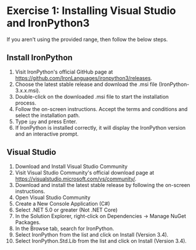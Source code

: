 # Exercise 1: Installing Visual Studio and IronPython3
If you aren't using the provided range, then follow the below steps.

## Install IronPython
1. Visit IronPython's official GitHub page at https://github.com/IronLanguages/ironpython3/releases.
2. Choose the latest stable release and download the .msi file (IronPython-3.x.x.msi).
3. Double-click on the downloaded .msi file to start the installation process.
4. Follow the on-screen instructions. Accept the terms and conditions and select the installation path.
5. Type `ipy` and press Enter.
6. If IronPython is installed correctly, it will display the IronPython version and an interactive prompt.

## Visual Studio
1. Download and Install Visual Studio Community
2. Visit Visual Studio Community's official download page at https://visualstudio.microsoft.com/vs/community/.
3. Download and install the latest stable release by following the on-screen instructions.
4. Open Visual Studio Community
5. Create a New Console Application (C#)
6. Select .NET 5.0 or greater (Not .NET Core)
7. In the Solution Explorer, right-click on Dependencies -> Manage NuGet Packages.
8. In the Browse tab, search for IronPython.
9. Select IronPython from the list and click on Install (Version 3.4).
10. Select IronPython.Std.Lib from the list and click on Install (Version 3.4).

